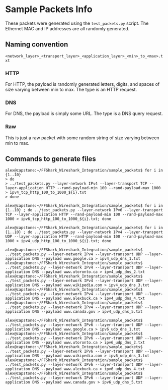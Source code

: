# Sample Packets Info

These packets were generated using the `test_packets.py` script. The Ethernet MAC and IP addresses are all randomly generated.

## Naming convention
`<network_layer>_<transport_layer>_<application_layer>_<min>_to_<max>.txt`

### HTTP
For HTTP, the payload is randomly generated letters, digits, and spaces of size varying between min to max.
The type is an HTTP request.

### DNS
For DNS, the payload is simply some URL.
The type is a DNS query request.

### Raw
This is just a raw packet with some random string of size varying between min to max.

## Commands to generate files
```
alex@capstone:~/FFShark_Wireshark_Integration/sample_packets$ for i in {1..10}
> do
> ../test_packets.py --layer-network IPv4 --layer-transport TCP --layer-application HTTP --rand-payload-min 100 --rand-payload-max 1000 > ipv4_tcp_http_100_to_1000_${i}.txt
> done

alex@capstone:~/FFShark_Wireshark_Integration/sample_packets$ for i in {1..10} ; do ../test_packets.py --layer-network IPv6 --layer-transport TCP --layer-application HTTP --rand-payload-min 100 --rand-payload-max 1000 > ipv6_tcp_http_100_to_1000_${i}.txt; done

alex@capstone:~/FFShark_Wireshark_Integration/sample_packets$ for i in {1..10} ; do ../test_packets.py --layer-network IPv4 --layer-transport UDP --layer-application HTTP --rand-payload-min 100 --rand-payload-max 1000 > ipv4_udp_http_100_to_1000_${i}.txt; done

alex@capstone:~/FFShark_Wireshark_Integration/sample_packets$ ../test_packets.py --layer-network IPv4 --layer-transport UDP --layer-application DNS --payload www.google.ca > ipv4_udp_dns_1.txt
alex@capstone:~/FFShark_Wireshark_Integration/sample_packets$ ../test_packets.py --layer-network IPv4 --layer-transport UDP --layer-application DNS --payload www.utoronto.ca > ipv4_udp_dns_2.txt
alex@capstone:~/FFShark_Wireshark_Integration/sample_packets$ ../test_packets.py --layer-network IPv4 --layer-transport UDP --layer-application DNS --payload www.wikipedia.com > ipv4_udp_dns_3.txt
alex@capstone:~/FFShark_Wireshark_Integration/sample_packets$ ../test_packets.py --layer-network IPv4 --layer-transport UDP --layer-application DNS --payload www.alexbuck.ca > ipv4_udp_dns_4.txt
alex@capstone:~/FFShark_Wireshark_Integration/sample_packets$ ../test_packets.py --layer-network IPv4 --layer-transport UDP --layer-application DNS --payload www.canada.gov > ipv4_udp_dns_5.txt

alex@capstone:~/FFShark_Wireshark_Integration/sample_packets$ ../test_packets.py --layer-network IPv6 --layer-transport UDP --layer-application DNS --payload www.google.ca > ipv6_udp_dns_1.txt
alex@capstone:~/FFShark_Wireshark_Integration/sample_packets$ ../test_packets.py --layer-network IPv6 --layer-transport UDP --layer-application DNS --payload www.utoronto.ca > ipv6_udp_dns_2.txt
alex@capstone:~/FFShark_Wireshark_Integration/sample_packets$ ../test_packets.py --layer-network IPv6 --layer-transport UDP --layer-application DNS --payload www.wikipedia.com > ipv6_udp_dns_3.txt
alex@capstone:~/FFShark_Wireshark_Integration/sample_packets$ ../test_packets.py --layer-network IPv6 --layer-transport UDP --layer-application DNS --payload www.alexbuck.ca > ipv6_udp_dns_4.txt
alex@capstone:~/FFShark_Wireshark_Integration/sample_packets$ ../test_packets.py --layer-network IPv6 --layer-transport UDP --layer-application DNS --payload www.canada.gov > ipv6_udp_dns_5.txt

```


